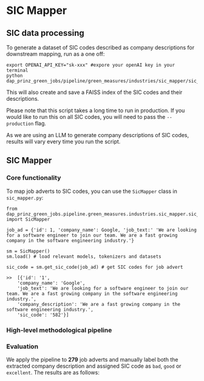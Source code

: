 # SIC Mapper

## SIC data processing

To generate a dataset of SIC codes described as company descriptions for downstream mapping, run as a one off:

```
export OPENAI_API_KEY="sk-xxx" #expore your openAI key in your terminal
python dap_prinz_green_jobs/pipeline/green_measures/industries/sic_mapper/sic_data_processing.py
```

This will also create and save a FAISS index of the SIC codes and their descriptions.

Please note that this script takes a long time to run in production. If you would like to run this on all SIC codes, you will need to pass the `--production` flag.

As we are using an LLM to generate company descriptions of SIC codes, results will vary every time you run the script.

## SIC Mapper

### Core functionality

To map job adverts to SIC codes, you can use the `SicMapper` class in `sic_mapper.py`:

```
from dap_prinz_green_jobs.pipeline.green_measures.industries.sic_mapper.sic_mapper import SicMapper

job_ad = {'id': 1, 'company_name': Google, 'job_text:' 'We are looking for a software engineer to join our team. We are a fast growing company in the software engineering industry.'}

sm = SicMapper()
sm.load() # load relevant models, tokenizers and datasets

sic_code = sm.get_sic_code(job_ad) # get SIC codes for job advert

>>  [{'id': '1',
    'company_name': 'Google',
    'job_text': 'We are looking for a software engineer to join our team. We are a fast growing company in the software engineering industry.',
    'company_description': 'We are a fast growing company in the software engineering industry.',
    'sic_code': '582'}]
```

### High-level methodological pipeline

### Evaluation

We apply the pipeline to **279** job adverts and manually label both the extracted company description and assigned SIC code as `bad`, `good` or `excellent`. The results are as follows:
